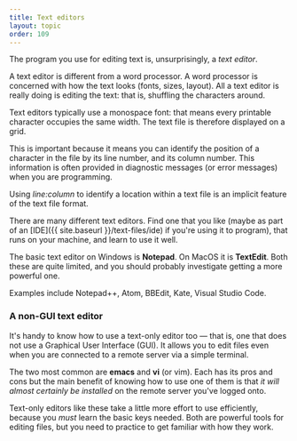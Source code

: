 ```yaml
---
title: Text editors
layout: topic
order: 109
---
```


The program you use for editing text is, unsurprisingly, a _text editor_.

A text editor is different from a word processor. A word processor is concerned
with how the text looks (fonts, sizes, layout). All a text editor is really
doing is editing the text: that is, shuffling the characters around.

Text editors typically use a monospace font: that means every printable
character occupies the same width. The text file is therefore displayed on a
grid.

This is important because it means you can identify the position of a character
in the file by its line number, and its column number. This information is
often provided in diagnostic messages (or error messages) when you are
programming.

Using _line:column_ to identify a location within a text file is an implicit
feature of the text file format.

There are many different text editors. Find one that you like (maybe as part
of an [IDE]({{ site.baseurl }}/text-files/ide) if you're using it to program),
that runs on your machine, and learn to use it well.

The basic text editor on Windows is **Notepad**. On MacOS it is **TextEdit**.
Both these are quite limited, and you should probably investigate getting a
more powerful one.

Examples include Notepad++, Atom, BBEdit, Kate, Visual Studio Code.

### A non-GUI text editor

It's handy to know how to use a text-only editor too — that is, one that does
not use a Graphical User Interface (GUI). It allows you to edit files even when
you are connected to a remote server via a simple terminal.

The two most common are **emacs** and **vi** (or vim). Each has its pros and
cons but the main benefit of knowing how to use one of them is that _it will
almost certainly be installed_ on the remote server you've logged onto.

Text-only editors like these take a little more effort to use efficiently,
because you _must_ learn the basic keys needed. Both are powerful tools for
editing files, but you need to practice to get familiar with how they work.
